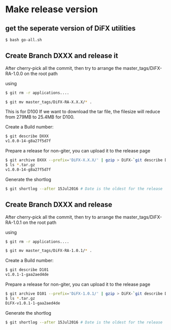 # Make release version

## get the seperate version of DiFX utilities


```bash
$ bash go-all.sh 

```

## Create Branch DXXX and release it

After cherry-pick all the commit, then try to arrange the master_tags/DiFX-RA-1.0.0 on the root path

using 

```bash
$ git rm -r applications....

$ git mv master_tags/DiFX-RA-X.X.X/* .
```

This is for D100
If we want to download the tar file, the filesize will reduce from 279MB to 25.4MB for D100.



Create a Build number:

```bash
$ git describe DXXX
v1.0.0-14-g8a27f5d7f

```

Prepare a release for non-giter, you can upload it to the release page

```bash
$ git archive DXXX --prefix='DiFX-X.X.X/' | gzip > DiFX-`git describe DXXX`.tar.gz
$ ls *.tar.gz
v1.0.0-14-g8a27f5d7f
```



Generate the shortlog

```bash
$ git shortlog --after 15Jul2016 # Date is the oldest for the release
```



## Create Branch DXXX and release


After cherry-pick all the commit, then try to arrange the master_tags/DiFX-RA-1.0.1 on the root path

using 

```bash
$ git rm -r applications....

$ git mv master_tags/DiFX-RA-1.0.1/* .
```




Create a Build number:

```bash
$ git describe D101
v1.0.1-1-gaa2aed4de

```

Prepare a release for non-giter, you can upload it to the release page

```bash
$ git archive D101 --prefix='DiFX-1.0.1/' | gzip > DiFX-`git describe D101`.tar.gz
$ ls *.tar.gz
DiFX-v1.0.1-1-gaa2aed4de
```



Generate the shortlog

```bash
$ git shortlog --after 15Jul2016 # Date is the oldest for the release
```

